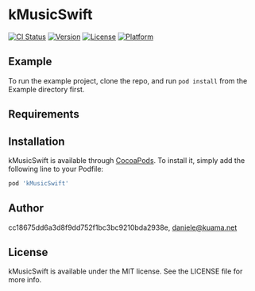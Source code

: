 # kMusicSwift

[![CI Status](https://img.shields.io/travis/cc18675dd6a3d8f9dd752f1bc3bc9210bda2938e/kMusicSwift.svg?style=flat)](https://travis-ci.org/cc18675dd6a3d8f9dd752f1bc3bc9210bda2938e/kMusicSwift)
[![Version](https://img.shields.io/cocoapods/v/kMusicSwift.svg?style=flat)](https://cocoapods.org/pods/kMusicSwift)
[![License](https://img.shields.io/cocoapods/l/kMusicSwift.svg?style=flat)](https://cocoapods.org/pods/kMusicSwift)
[![Platform](https://img.shields.io/cocoapods/p/kMusicSwift.svg?style=flat)](https://cocoapods.org/pods/kMusicSwift)

## Example

To run the example project, clone the repo, and run `pod install` from the Example directory first.

## Requirements

## Installation

kMusicSwift is available through [CocoaPods](https://cocoapods.org). To install
it, simply add the following line to your Podfile:

```ruby
pod 'kMusicSwift'
```

## Author

cc18675dd6a3d8f9dd752f1bc3bc9210bda2938e, daniele@kuama.net

## License

kMusicSwift is available under the MIT license. See the LICENSE file for more info.
